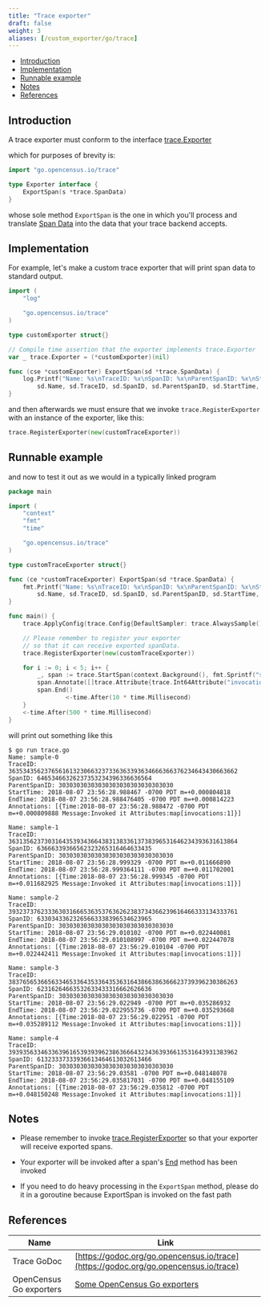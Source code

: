 ```yaml
---
title: "Trace exporter"
draft: false
weight: 3
aliases: [/custom_exporter/go/trace]
---
```


- [Introduction](#introduction)
- [Implementation](#implementation)
- [Runnable example](#runnable-example)
- [Notes](#notes)
- [References](#references)

## Introduction
A trace exporter must conform to the interface [trace.Exporter](https://godoc.org/go.opencensus.io/trace#Exporter)

which for purposes of brevity is:

```go
import "go.opencensus.io/trace"

type Exporter interface {
    ExportSpan(s *trace.SpanData)
}
```

whose sole method `ExportSpan` is the one in which you'll process and translate [Span Data](https://godoc.org/go.opencensus.io/trace#SpanData) into the data that your trace backend accepts.

## Implementation

For example, let's make a custom trace exporter that will print span data to standard output.

```go
import (
	"log"

	"go.opencensus.io/trace"
)

type customExporter struct{}

// Compile time assertion that the exporter implements trace.Exporter
var _ trace.Exporter = (*customExporter)(nil)

func (cse *customExporter) ExportSpan(sd *trace.SpanData) {
	log.Printf("Name: %s\nTraceID: %x\nSpanID: %x\nParentSpanID: %x\nStartTime: %s\nEndTime: %s\nAnnotations: %+v\n",
		sd.Name, sd.TraceID, sd.SpanID, sd.ParentSpanID, sd.StartTime, sd.EndTime, sd.Annotations)
}
```

and then afterwards we must ensure that we invoke `trace.RegisterExporter` with an instance of the exporter, like this:

```go
trace.RegisterExporter(new(customTraceExporter))
```

## Runnable example
and now to test it out as we would in a typically linked program

```go
package main

import (
	"context"
	"fmt"
	"time"

	"go.opencensus.io/trace"
)

type customTraceExporter struct{}

func (ce *customTraceExporter) ExportSpan(sd *trace.SpanData) {
	fmt.Printf("Name: %s\nTraceID: %x\nSpanID: %x\nParentSpanID: %x\nStartTime: %s\nEndTime: %s\nAnnotations: %+v\n\n",
		sd.Name, sd.TraceID, sd.SpanID, sd.ParentSpanID, sd.StartTime, sd.EndTime, sd.Annotations)
}

func main() {
	trace.ApplyConfig(trace.Config{DefaultSampler: trace.AlwaysSample()})

	// Please remember to register your exporter
	// so that it can receive exported spanData.
	trace.RegisterExporter(new(customTraceExporter))

	for i := 0; i < 5; i++ {
		_, span := trace.StartSpan(context.Background(), fmt.Sprintf("sample-%d", i))
		span.Annotate([]trace.Attribute{trace.Int64Attribute("invocations", 1)}, "Invoked it")
		span.End()
                <-time.After(10 * time.Millisecond)
	}
	<-time.After(500 * time.Millisecond)
}
```

will print out something like this

```shell
$ go run trace.go
Name: sample-0
TraceID: 3635343562376561613230663237336363393634666366376234643430663662
SpanID: 64653466326237353234396336636564
ParentSpanID: 30303030303030303030303030303030
StartTime: 2018-08-07 23:56:28.988467 -0700 PDT m=+0.000804818
EndTime: 2018-08-07 23:56:28.988476405 -0700 PDT m=+0.000814223
Annotations: [{Time:2018-08-07 23:56:28.988472 -0700 PDT m=+0.000809888 Message:Invoked it Attributes:map[invocations:1]}]

Name: sample-1
TraceID: 3631356237303164353934366438313833613738396531646234393631613864
SpanID: 63666339366562323265316464633435
ParentSpanID: 30303030303030303030303030303030
StartTime: 2018-08-07 23:56:28.999329 -0700 PDT m=+0.011666890
EndTime: 2018-08-07 23:56:28.999364111 -0700 PDT m=+0.011702001
Annotations: [{Time:2018-08-07 23:56:28.999345 -0700 PDT m=+0.011682925 Message:Invoked it Attributes:map[invocations:1]}]

Name: sample-2
TraceID: 3932373762333630316665363537636262383734366239616466333134333761
SpanID: 63303433623265663338396534623965
ParentSpanID: 30303030303030303030303030303030
StartTime: 2018-08-07 23:56:29.010102 -0700 PDT m=+0.022440081
EndTime: 2018-08-07 23:56:29.010108997 -0700 PDT m=+0.022447078
Annotations: [{Time:2018-08-07 23:56:29.010104 -0700 PDT m=+0.022442411 Message:Invoked it Attributes:map[invocations:1]}]

Name: sample-3
TraceID: 3837656536656334653364353364353631643866386366623739396230386263
SpanID: 62316264663532633433316662626636
ParentSpanID: 30303030303030303030303030303030
StartTime: 2018-08-07 23:56:29.022949 -0700 PDT m=+0.035286932
EndTime: 2018-08-07 23:56:29.022955736 -0700 PDT m=+0.035293668
Annotations: [{Time:2018-08-07 23:56:29.022951 -0700 PDT m=+0.035289112 Message:Invoked it Attributes:map[invocations:1]}]

Name: sample-4
TraceID: 3939356334633639616539393962386366643234363936613531643931383962
SpanID: 61323337333936613464613032613466
ParentSpanID: 30303030303030303030303030303030
StartTime: 2018-08-07 23:56:29.03581 -0700 PDT m=+0.048148078
EndTime: 2018-08-07 23:56:29.035817031 -0700 PDT m=+0.048155109
Annotations: [{Time:2018-08-07 23:56:29.035812 -0700 PDT m=+0.048150248 Message:Invoked it Attributes:map[invocations:1]}]
```

## Notes

* Please remember to invoke [trace.RegisterExporter](https://godoc.org/go.opencensus.io/trace#RegisterExporter) so that your exporter
will receive exported spans.

* Your exporter will be invoked after a span's [End](https://godoc.org/go.opencensus.io/trace#Span.End) method has been invoked
* If you need to do heavy processing in the `ExportSpan` method, please do it in a goroutine because ExportSpan is invoked
on the fast path

## References

Name|Link
---|---
Trace GoDoc|[https://godoc.org/go.opencensus.io/trace](https://godoc.org/go.opencensus.io/trace)
OpenCensus Go exporters|[Some OpenCensus Go exporters](/supported-exporters/go/)
